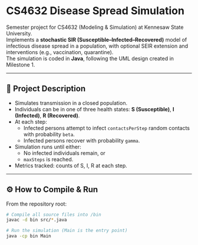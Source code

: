 # CS4632 Disease Spread Simulation

Semester project for CS4632 (Modeling & Simulation) at Kennesaw State University.  
Implements a **stochastic SIR (Susceptible–Infected–Recovered)** model of infectious disease spread in a population, with optional SEIR extension and interventions (e.g., vaccination, quarantine).  
The simulation is coded in **Java**, following the UML design created in Milestone 1.

---

## 📌 Project Description
- Simulates transmission in a closed population.  
- Individuals can be in one of three health states: **S (Susceptible)**, **I (Infected)**, **R (Recovered)**.  
- At each step:  
  - Infected persons attempt to infect `contactsPerStep` random contacts with probability `beta`.  
  - Infected persons recover with probability `gamma`.  
- Simulation runs until either:  
  - No infected individuals remain, or  
  - `maxSteps` is reached.  
- Metrics tracked: counts of S, I, R at each step.

---

## ⚙️ How to Compile & Run

From the repository root:

```bash
# Compile all source files into /bin
javac -d bin src/*.java

# Run the simulation (Main is the entry point)
java -cp bin Main

